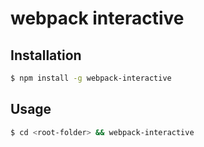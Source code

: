 # webpack interactive


## Installation

```sh
$ npm install -g webpack-interactive
```
## Usage

```sh
$ cd <root-folder> && webpack-interactive
```
